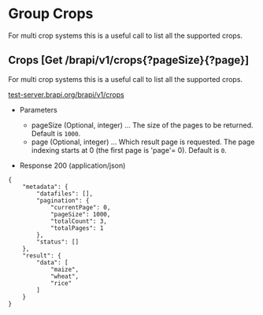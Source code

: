
# Group Crops

For multi crop systems this is a useful call to list all the supported crops.



## Crops [Get /brapi/v1/crops{?pageSize}{?page}]

For multi crop systems this is a useful call to list all the supported crops.

<a href="https://test-server.brapi.org/brapi/v1/crops"> test-server.brapi.org/brapi/v1/crops</a> 

+ Parameters
    + pageSize (Optional, integer) ... The size of the pages to be returned. Default is `1000`.
    + page (Optional, integer) ... Which result page is requested. The page indexing starts at 0 (the first page is 'page'= 0). Default is `0`.


+ Response 200 (application/json)
```
{
    "metadata": {
        "datafiles": [],
        "pagination": {
            "currentPage": 0,
            "pageSize": 1000,
            "totalCount": 3,
            "totalPages": 1
        },
        "status": []
    },
    "result": {
        "data": [
            "maize",
            "wheat",
            "rice"
        ]
    }
}
```